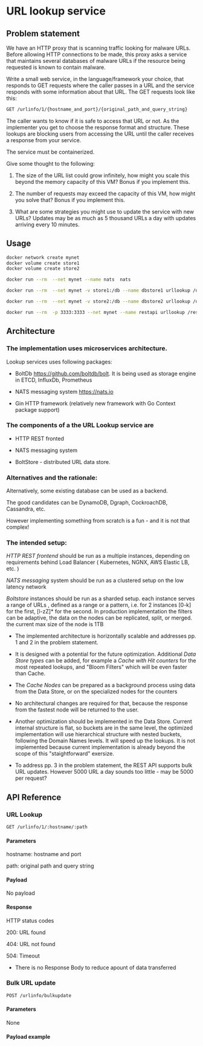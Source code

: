 # URL lookup service

## Problem statement

We have an HTTP proxy that is scanning traffic looking for malware
URLs. Before allowing HTTP connections to be made, this proxy asks a
service that maintains several databases of malware URLs if the
resource being requested is known to contain malware.

Write a small web service, in the language/framework your choice, that
responds to GET requests where the caller passes in a URL and the
service responds with some information about that URL. The GET
requests look like this:

```sh
GET /urlinfo/1/{hostname_and_port}/{original_path_and_query_string}
```

The caller wants to know if it is safe to access that URL or not. As
the implementer you get to choose the response format and
structure. These lookups are blocking users from accessing the URL
until the caller receives a response from your service.

The service must be containerized.

Give some thought to the following:

1. The size of the URL list could grow infinitely, how might you
scale this beyond the memory capacity of this VM? Bonus if you
implement this.

2. The number of requests may exceed the capacity of this VM, how might
you solve that? Bonus if you implement this.

3. What are some strategies you might use to update the service with new
URLs? Updates may be as much as 5 thousand URLs a day with updates
arriving every 10 minutes.

## Usage
```sh
docker network create mynet
docker volume create store1
docker volume create store2

docker run --rm  --net mynet --name nats  nats

docker run --rm  --net mynet -v store1:/db --name dbstore1 urllookup /dbstore -filter="0m"

docker run --rm  --net mynet -v store2:/db --name dbstore2 urllookup /dbstore -filter="m~"

docker run --rm  -p 3333:3333 --net mynet --name restapi urllookup /restapi
```


## Architecture

### The implementation uses microservices architecture.

Lookup services uses following packages:

- BoltDb https://github.com/boltdb/bolt. It is being used as storage
  engine in ETCD, InfluxDb, Prometheus

- NATS messaging system https://nats.io

- Gin HTTP framework (relatively new framework with Go Context package support)

### The components of a the URL Lookup service are

- HTTP REST fronted

- NATS messaging system

- BoltStore - distributed URL data store.


### Alternatives and the rationale:

Alternatively, some existing database can be used as a backend.

The good candidates can be DynamoDB, Dgraph, CockroachDB, Cassandra,
etc.

However implementing something from scratch is a fun - and it is not
that complex!

### The intended setup:

*HTTP REST frontend* should be run as a multiple instances, depending
 on requirements behind Load Balancer ( Kubernetes, NGNX, AWS Elastic
 LB, etc. )

*NATS messaging* system should be run as a clustered setup on the low
 latency network

*Boltstore* instances should be run as a sharded setup. each instance
serves a range of URLs , defined as a range or a pattern, i.e. for 2
instances [0-k] for the first, [l-zZ]* for the second. In production
implementation the filters can be adaptive, the data on the nodes can
be replicated, split, or merged.  the current max size of the node is
1TB

- The implemented architecture is horizontally scalable and addresses
  pp. 1 and 2 in the problem statement.

- It is designed with a potential for the future
  optimization. Additional *Data Store types* can be added, for
  example a *Cache with Hit counters* for the most repeated lookups,
  and "Bloom Filters" which will be even faster than Cache.

- The *Cache Nodes* can be prepared as a background process using data
  from the Data Store, or on the specialized nodes for the counters

- No architectural changes are required for that, because the response
  from the fastest node will be returned to the user.

- Another optimization should be implemented in the Data
  Store. Current internal structure is flat, so buckets are in the
  same level, the optimized implementation will use hierarchical
  structure with nested buckets, following the Domain Names levels. It
  will speed up the lookups. It is not implemented because current
  implementation is already beyond the scope of this "staightforward"
  exersize.

- To address pp. 3 in the problem statement, the REST API supports
  bulk URL updates.  However 5000 URL a day  sounds too little -
  may be 5000 per request?


## API Reference

### URL Lookup
```sh
GET /urlinfo/1/:hostname/:path
```
#### Parameters

hostname: hostname and port

path: original path and query string

#### Payload

No payload

#### Response

HTTP status codes

200: URL found

404: URL not found

504: Timeout

- There is no Response Body to reduce apount of data transferred

### Bulk URL update
```sh
POST /urlinfo/bulkupdate
```
#### Parameters

None

#### Payload example


